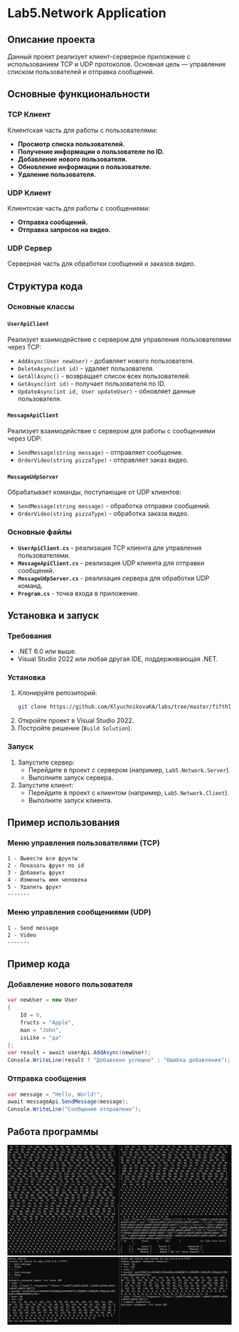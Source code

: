 # Lab5.Network Application

## Описание проекта
Данный проект реализует клиент-серверное приложение с использованием TCP и UDP протоколов. Основная цель — управление списком пользователей и отправка сообщений.

## Основные функциональности

### TCP Клиент
Клиентская часть для работы с пользователями:
- **Просмотр списка пользователей.**
- **Получение информации о пользователе по ID.**
- **Добавление нового пользователя.**
- **Обновление информации о пользователе.**
- **Удаление пользователя.**

### UDP Клиент
Клиентская часть для работы с сообщениями:
- **Отправка сообщений.**
- **Отправка запросов на видео.**

### UDP Сервер
Серверная часть для обработки сообщений и заказов видео.

## Структура кода

### Основные классы

#### `UserApiClient`
Реализует взаимодействие с сервером для управления пользователями через TCP:
- `AddAsync(User newUser)` - добавляет нового пользователя.
- `DeleteAsync(int id)` - удаляет пользователя.
- `GetAllAsync()` - возвращает список всех пользователей.
- `GetAsync(int id)` - получает пользователя по ID.
- `UpdateAsync(int id, User updateUser)` - обновляет данные пользователя.

#### `MessageApiClient`
Реализует взаимодействие с сервером для работы с сообщениями через UDP:
- `SendMessage(string message)` - отправляет сообщение.
- `OrderVideo(string pizzaType)` - отправляет заказ видео.

#### `MessageUdpServer`
Обрабатывает команды, поступающие от UDP клиентов:
- `SendMessage(string message)` - обработка отправки сообщений.
- `OrderVideo(string pizzaType)` - обработка заказа видео.

### Основные файлы
- **`UserApiClient.cs`** - реализация TCP клиента для управления пользователями.
- **`MessageApiClient.cs`** - реализация UDP клиента для отправки сообщений.
- **`MessageUdpServer.cs`** - реализация сервера для обработки UDP команд.
- **`Program.cs`** - точка входа в приложение.

## Установка и запуск

### Требования
- .NET 6.0 или выше.
- Visual Studio 2022 или любая другая IDE, поддерживающая .NET.

### Установка
1. Клонируйте репозиторий:
   ```bash
   git clone https://github.com/KlyuchnikovaKA/labs/tree/master/fifthlab
   ```
2. Откройте проект в Visual Studio 2022.
3. Постройте решение (`Build Solution`).

### Запуск
1. Запустите сервер:
   - Перейдите в проект с сервером (например, `Lab5.Network.Server`).
   - Выполните запуск сервера.
2. Запустите клиент:
   - Перейдите в проект с клиентом (например, `Lab5.Network.Client`).
   - Выполните запуск клиента.

## Пример использования

### Меню управления пользователями (TCP)
```
1 - Вывести все фрукты
2 - Показать фрукт по id
3 - Добавить фрукт
4 - Изменить имя человека
5 - Удалить фрукт
-------
```

### Меню управления сообщениями (UDP)
```
1 - Send message
2 - Video
-------
```

## Пример кода

### Добавление нового пользователя
```csharp
var newUser = new User
{
    Id = 0,
    fructs = "Apple",
    man = "John",
    isLike = "да"
};
var result = await userApi.AddAsync(newUser);
Console.WriteLine(result ? "Добавлено успешно" : "Ошибка добавления");
```

### Отправка сообщения
```csharp
var message = "Hello, World!";
await messageApi.SendMessage(message);
Console.WriteLine("Сообщение отправлено");
```


## Работа программы

![](TCP.png)
![](UDP.png)

